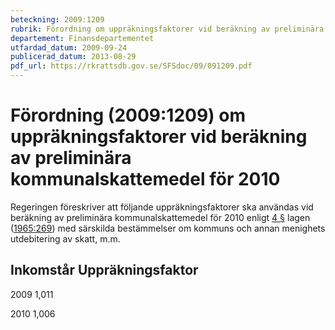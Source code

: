 ```yaml
---
beteckning: 2009:1209
rubrik: Förordning om uppräkningsfaktorer vid beräkning av preliminära kommunalskattemedel för 2010
departement: Finansdepartementet
utfardad_datum: 2009-09-24
publicerad_datum: 2013-08-29
pdf_url: https://rkrattsdb.gov.se/SFSdoc/09/091209.pdf
---
```


# Förordning (2009:1209) om uppräkningsfaktorer vid beräkning av preliminära kommunalskattemedel för 2010

Regeringen föreskriver att följande uppräkningsfaktorer ska användas vid beräkning av preliminära kommunalskattemedel för 2010 enligt [4 §](#4) lagen ([1965:269](https://selex.se/eli/sfs/1965/269)) med särskilda bestämmelser om kommuns och annan menighets utdebitering av skatt, m.m.

## Inkomstår	Uppräkningsfaktor

2009		1,011

2010		1,006